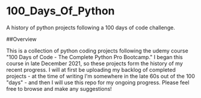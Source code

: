 # 100_Days_Of_Python
A history of python projects following a 100 days of code challenge.  

##Overview

This is a collection of python coding projects following the udemy course "100 Days of Code - The Complete Python Pro Bootcamp."  I began this course in late December 2021, so these projects form the history of my recent progress.  I will at first be uploading my backlog of completed projects - at the time of writing I'm somewhere in the late 60s out of the 100 "days" - and then I will use this repo for my ongoing progress.  Please feel free to browse and make any suggestions!  
